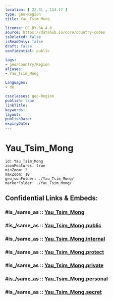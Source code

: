 ```yaml
---
location: [ 22.31 , 114.17 ] 
type: geo-Region
title: Yau_Tsim_Mong

license: CC BY-SA 4.0
source: https://datahub.io/core/country-codes
isDeleted: false
isReadOnly: false
draft: false
confidential: public

tags:
- geo/Country/Region
aliases:
- Yau_Tsim_Mong

Languages:
- de

cssclasses: geo-Region
publish: true
linkTitle: 
keywords: 
layout: 
publishDate: 
expiryDate: 
---
```


# Yau_Tsim_Mong

```leaflet
id: Yau_Tsim_Mong
zoomFeatures: true 
minZoom: 2 
maxZoom: 18
geojsonFolder: ./Yau_Tsim_Mong/
markerFolder: ./Yau_Tsim_Mong/
```


## Confidential Links & Embeds: 

### #is_/same_as :: [Yau_Tsim_Mong](/_Standards/Earth/Continent/Asia/Asia~East/China/Hong_Kong/Counties/Yau_Tsim_Mong.md) 

### #is_/same_as :: [Yau_Tsim_Mong.public](/_public/Earth/Continent/Asia/Asia~East/China/Hong_Kong/Counties/Yau_Tsim_Mong.public.md) 

### #is_/same_as :: [Yau_Tsim_Mong.internal](/_internal/Earth/Continent/Asia/Asia~East/China/Hong_Kong/Counties/Yau_Tsim_Mong.internal.md) 

### #is_/same_as :: [Yau_Tsim_Mong.protect](/_protect/Earth/Continent/Asia/Asia~East/China/Hong_Kong/Counties/Yau_Tsim_Mong.protect.md) 

### #is_/same_as :: [Yau_Tsim_Mong.private](/_private/Earth/Continent/Asia/Asia~East/China/Hong_Kong/Counties/Yau_Tsim_Mong.private.md) 

### #is_/same_as :: [Yau_Tsim_Mong.personal](/_personal/Earth/Continent/Asia/Asia~East/China/Hong_Kong/Counties/Yau_Tsim_Mong.personal.md) 

### #is_/same_as :: [Yau_Tsim_Mong.secret](/_secret/Earth/Continent/Asia/Asia~East/China/Hong_Kong/Counties/Yau_Tsim_Mong.secret.md)

